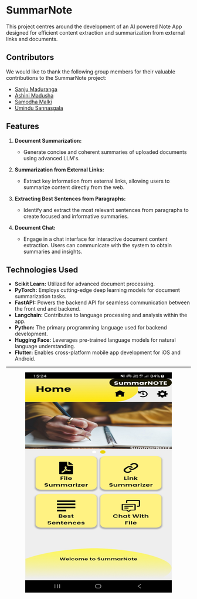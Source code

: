 # SummarNote

This project centres around the development of an AI powered
Note App designed for efficient content extraction and
summarization from external links and documents.

## Contributors

We would like to thank the following group members for their valuable contributions to the SummarNote project:

-   [Sanju Maduranga](https://github.com/SanjuMaduranga)
-   [Ashini Madusha](https://github.com/AshiniMadusha)
-   [Samodha Malki](https://github.com/SamodhaMalki)
-   [Umindu Sannasgala](https://github.com/umindu06)

## Features

1. **Document Summarization:**

    - Generate concise and coherent summaries of uploaded documents using advanced LLM's.

2. **Summarization from External Links:**

    - Extract key information from external links, allowing users to summarize content directly from the web.

3. **Extracting Best Sentences from Paragraphs:**

    - Identify and extract the most relevant sentences from paragraphs to create focused and informative summaries.

4. **Document Chat:**
    - Engage in a chat interface for interactive document content extraction. Users can communicate with the system to obtain summaries and insights.

## Technologies Used

-   **Scikit Learn:** Utilized for advanced document processing.
-   **PyTorch:** Employs cutting-edge deep learning models for document summarization tasks.
-   **FastAPI:** Powers the backend API for seamless communication between the front end and backend.
-   **Langchain:** Contributes to language processing and analysis within the app.
-   **Python:** The primary programming language used for backend development.
-   **Hugging Face:** Leverages pre-trained language models for natural language understanding.
-   **Flutter:** Enables cross-platform mobile app development for iOS and Android.

---

<p align="center">
  <img src="/resources/home.jpg?raw=true" alt="SummarNote" width="400" height="600">
</p>

